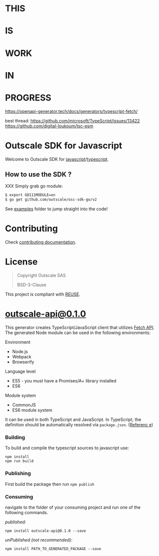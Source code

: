 
# THIS
# IS
# WORK
# IN
# PROGRESS





https://openapi-generator.tech/docs/generators/typescript-fetch/

best thread: https://github.com/microsoft/TypeScript/issues/13422
https://github.com/digital-loukoum/tsc-esm


# Outscale SDK for Javascript

Welcome to Outscale SDK for [javascript](XXX)/[typescript](XXX).

## How to use the SDK ?

XXX
Simply grab go module:
```bash
$ export GO111MODULE=on
$ go get github.com/outscale/osc-sdk-go/v2
```

See [examples](examples/) folder to jump straight into the code!

# Contributing

Check [contributing documentation](CONTRIBUTING.md).

# License

> Copyright Outscale SAS
>
> BSD-3-Clause

This project is compliant with [REUSE](https://reuse.software/).






# outscale-api@0.1.0

This generator creates TypeScript/JavaScript client that utilizes [Fetch API](https://fetch.spec.whatwg.org/). The generated Node module can be
 used in the following environments:

Environment
* Node.js
* Webpack
* Browserify

Language level
* ES5 - you must have a Promises/A+ library installed
* ES6

Module system
* CommonJS
* ES6 module system

It can be used in both TypeScript and JavaScript. In TypeScript, the definition should be automatically resolved via `package.json`. ([Referenc
e](http://www.typescriptlang.org/docs/handbook/typings-for-npm-packages.html))

### Building

To build and compile the typescript sources to javascript use:
```
npm install
npm run build
```

### Publishing

First build the package then run ```npm publish```

### Consuming

navigate to the folder of your consuming project and run one of the following commands.

_published:_

```
npm install outscale-api@0.1.0 --save
```

_unPublished (not recommended):_

```
npm install PATH_TO_GENERATED_PACKAGE --save

